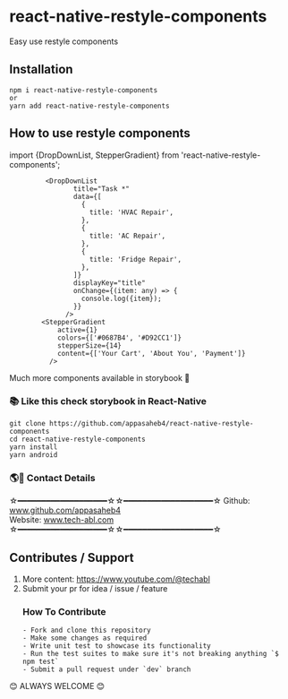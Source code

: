 # react-native-restyle-components

Easy use restyle components

## Installation

```
npm i react-native-restyle-components
or
yarn add react-native-restyle-components
```

<!-- ### Please configuration @shopify/restyle theme before

How to configuration: https://www.youtube.com/watch?v=jN_cgBZI2Lg <br />
more: https://github.com/Shopify/restyle#readme <br />
theme folders check: https://github.com/appasaheb4/react-native-restyle-components/tree/master/src/theme -->

<!-- ## How to use
### check App.tsx file : <a href="https://github.com/appasaheb4/react-native-restyle-components/blob/master/App.tsx">App.tsx</a> -->
<!-- ## Output
<img src="https://github.com/appasaheb4/react-native-restyle-components/blob/master/src/library/assets/npmInfo/appScreen.png" width="200"> -->

## How to use restyle components

import {DropDownList, StepperGradient} from 'react-native-restyle-components';

```
         <DropDownList
                title="Task *"
                data={[
                  {
                    title: 'HVAC Repair',
                  },
                  {
                    title: 'AC Repair',
                  },
                  {
                    title: 'Fridge Repair',
                  },
                ]}
                displayKey="title"
                onChange={(item: any) => {
                  console.log({item});
                }}
              />
        <StepperGradient
            active={1}
            colors={['#0687B4', '#D92CC1']}
            stepperSize={14}
            content={['Your Cart', 'About You', 'Payment']}
          />
```

Much more components available in storybook 🙂

### 📚 Like this check storybook in React-Native

```
git clone https://github.com/appasaheb4/react-native-restyle-components
cd react-native-restyle-components
yarn install
yarn android
```

### 🌎📧 Contact Details

☆━━━━━━━━━━━━━━━━━━━☆☆━━━━━━━━━━━━━━━━━━━☆
Github: www.github.com/appasaheb4 <br />
Website: www.tech-abl.com
☆━━━━━━━━━━━━━━━━━━━☆☆━━━━━━━━━━━━━━━━━━━☆

## Contributes / Support

1.  More content: https://www.youtube.com/@techabl
2.  Submit your pr for idea / issue / feature
    ### How To Contribute
        - Fork and clone this repository
        - Make some changes as required
        - Write unit test to showcase its functionality
        - Run the test suites to make sure it's not breaking anything `$ npm test`
        - Submit a pull request under `dev` branch

😊 ALWAYS WELCOME 😊
